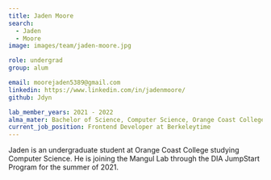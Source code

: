 ```yaml
---
title: Jaden Moore
search:
  - Jaden
  - Moore
image: images/team/jaden-moore.jpg

role: undergrad
group: alum

email: moorejaden5389@gmail.com
linkedin: https://www.linkedin.com/in/jadenmoore/
github: Jdyn

lab_member_years: 2021 - 2022
alma_mater: Bachelor of Science, Computer Science, Orange Coast College
current_job_position: Frontend Developer at Berkeleytime
---
```


Jaden is an undergraduate student at Orange Coast College studying Computer Science. He is joining the Mangul Lab through the DIA JumpStart Program for the summer of 2021.
